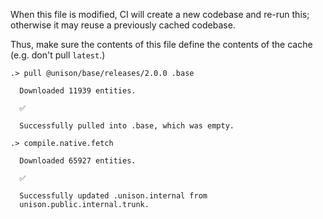 When this file is modified, CI will create a new codebase and re-run this;
otherwise it may reuse a previously cached codebase.

Thus, make sure the contents of this file define the contents of the cache
(e.g. don't pull `latest`.)

```ucm
.> pull @unison/base/releases/2.0.0 .base

  Downloaded 11939 entities.

  ✅
  
  Successfully pulled into .base, which was empty.

.> compile.native.fetch

  Downloaded 65927 entities.

  ✅
  
  Successfully updated .unison.internal from
  unison.public.internal.trunk.

```
